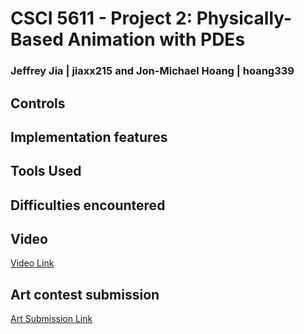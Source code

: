 # CSCI 5611 - Project 2: Physically-Based Animation with PDEs
### Jeffrey Jia | jiaxx215 and Jon-Michael Hoang | hoang339

## Controls



## Implementation features



## Tools Used



## Difficulties encountered



## Video

[Video Link](https://youtube.com/)

## Art contest submission
[Art Submission Link](https://imgur.com/)
